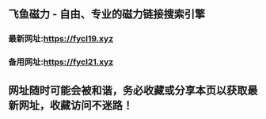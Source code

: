 ## **飞鱼磁力 - 自由、专业的磁力链接搜索引擎**
### 最新网址:<a href="https://fycl19.xyz" target="_blank">https://fycl19.xyz</a>
### 备用网址:<a href="https://fycl21.xyz" target="_blank">https://fycl21.xyz</a>
## 网址随时可能会被和谐，务必收藏或分享本页以获取最新网址，收藏访问不迷路！
